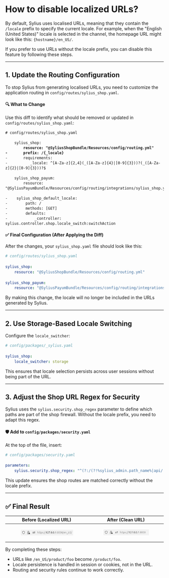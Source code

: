 # How to disable localized URLs?

By default, Sylius uses localised URLs, meaning that they contain the `/locale` prefix to specify the current locale. For example, when the "English (United States)" locale is selected in the channel, the homepage URL might look like this: `{hostname}/en_US/`.

If you prefer to use URLs without the locale prefix, you can disable this feature by following these steps.

***

## 1. Update the Routing Configuration

To stop Sylius from generating localised URLs, you need to customize the application routing in `config/routes/sylius_shop.yaml`.

#### 🔍 What to Change

Use this diff to identify what should be removed or updated in `config/routes/sylius_shop.yaml`:

<pre class="language-diff"><code class="lang-diff"># config/routes/sylius_shop.yaml
    
    sylius_shop:
<strong>        resource: "@SyliusShopBundle/Resources/config/routing.yml"
</strong><strong>-       prefix: /{_locale}
</strong>-       requirements:
-          _locale: ^[A-Za-z]{2,4}(_([A-Za-z]{4}|[0-9]{3}))?(_([A-Za-z]{2}|[0-9]{3}))?$
    
    sylius_shop_payum:
        resource: "@SyliusPayumBundle/Resources/config/routing/integrations/sylius_shop.yaml"
    
-    sylius_shop_default_locale:
-        path: /
-        methods: [GET]
-        defaults:
-            _controller: sylius.controller.shop.locale_switch:switchAction
</code></pre>

#### ✅ Final Configuration (After Applying the Diff)

After the changes, your `sylius_shop.yaml` file should look like this:

```yaml
# config/routes/sylius_shop.yaml

sylius_shop:
    resource: "@SyliusShopBundle/Resources/config/routing.yml"

sylius_shop_payum:
    resource: "@SyliusPayumBundle/Resources/config/routing/integrations/sylius_shop.yaml"
```

By making this change, the locale will no longer be included in the URLs generated by Sylius.

***

## 2. Use Storage-Based Locale Switching

Configure the `locale_switcher`:

```yaml
# config/packages/_sylius.yaml

sylius_shop:
    locale_switcher: storage
```

This ensures that locale selection persists across user sessions without being part of the URL.

***

## 3. Adjust the Shop URL Regex for Security

Sylius uses the `sylius.security.shop_regex` parameter to define which paths are part of the shop firewall. Without the locale prefix, you need to adapt this regex.

#### 🛡️ Add to `config/packages/security.yaml`

At the top of the file, insert:

```yaml
# config/packages/security.yaml

parameters:
    sylius.security.shop_regex: "^(?:/(?!%sylius_admin.path_name%|api/.*|api$|media/.*)[^/]++)?"
```

This update ensures the shop routes are matched correctly without the locale prefix.

***

## ✅ Final Result

| Before (Localized URL)                                                                                    | After (Clean URL)                                                                                         |
| --------------------------------------------------------------------------------------------------------- | --------------------------------------------------------------------------------------------------------- |
| <div><figure><img src="../.gitbook/assets/image (67).png" alt=""><figcaption></figcaption></figure></div> | <div><figure><img src="../.gitbook/assets/image (66).png" alt=""><figcaption></figcaption></figure></div> |

By completing these steps:

* URLs like `/en_US/product/foo` become `/product/foo`.
* Locale persistence is handled in session or cookies, not in the URL.
* Routing and security rules continue to work correctly.
